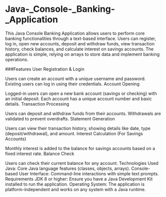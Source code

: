 # Java-_Console-_Banking-_Application

This Java Console Banking Application allows users to perform core banking functionalities through a text-based interface. Users can register, log in, open new accounts, deposit and withdraw funds, view transaction history, check balances, and calculate interest on savings accounts. The application is simple, relying on arrays to store data and implement banking operations.

###Features
User Registration & Login

Users can create an account with a unique username and password.
Existing users can log in using their credentials.
Account Opening

Logged-in users can open a new bank account (savings or checking) with an initial deposit.
Each account has a unique account number and basic details.
Transaction Processing

Users can deposit and withdraw funds from their accounts.
Withdrawals are validated to prevent overdrafts.
Statement Generation

Users can view their transaction history, showing details like date, type (deposit/withdrawal), and amount.
Interest Calculation (For Savings Accounts)

Monthly interest is added to the balance for savings accounts based on a fixed interest rate.
Balance Check

Users can check their current balance for any account.
Technologies Used
Java: Core Java language features (classes, objects, arrays).
Console-based User Interface: Command-line interactions with simple text prompts.
Requirements
JDK 8 or higher: Ensure you have a Java Development Kit installed to run the application.
Operating System: The application is platform-independent and works on any system with a Java runtime.

